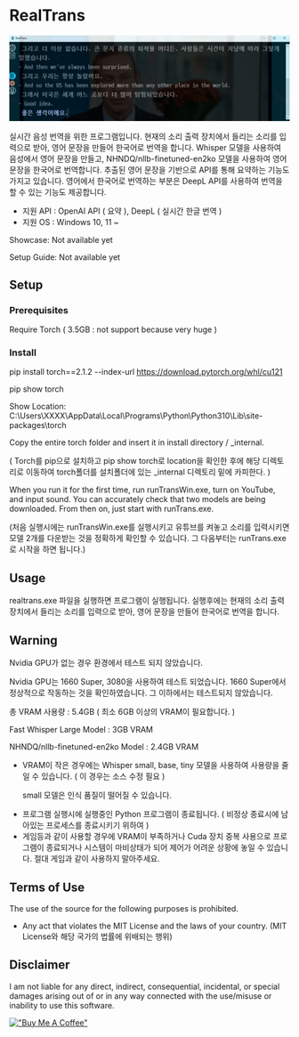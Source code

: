 # RealTrans

![](thumbnail.png?raw=true)

실시간 음성 번역을 위한 프로그램입니다. 
현재의 소리 출력 장치에서 들리는 소리를 입력으로 받아, 영어 문장을 만들어 한국어로 번역을 합니다.
Whisper 모델을 사용하여 음성에서 영어 문장을 만들고, NHNDQ/nllb-finetuned-en2ko 모델을 사용하여 영어 문장을 한국어로 번역합니다.
추출된 영어 문장을 기반으로 API를 통해 요약하는 기능도 가지고 있습니다.
영어에서 한국어로 번역하는 부분은 DeepL API를 사용하여 번역을 할 수 있는 기능도 제공합니다.

- 지원 API : OpenAI API ( 요약 ), DeepL ( 실시간 한글 번역 )
- 지원 OS : Windows 10, 11 ~

Showcase: Not available yet

Setup Guide: Not available yet

## Setup

### Prerequisites
Require Torch ( 3.5GB : not support because very huge )

### Install

pip install torch==2.1.2 --index-url https://download.pytorch.org/whl/cu121

pip show torch

Show Location: C:\Users\XXXX\AppData\Local\Programs\Python\Python310\Lib\site-packages\torch

Copy the entire torch folder and insert it in install directory / _internal.

( Torch를 pip으로 설치하고 pip show torch로 location을 확인한 후에 해당 디렉토리로 이동하여 torch폴더를 설치폴더에 있는 _internal 디렉토리 밑에 카피한다. )

When you run it for the first time, run runTransWin.exe, turn on YouTube, and input sound. You can accurately check that two models are being downloaded. From then on, just start with runTrans.exe.

(처음 실행시에는 runTransWin.exe를 실행시키고 유튜브를 켜놓고 소리를 입력시키면 모델 2개를 다운받는 것을 정확하게 확인할 수 있습니다. 그 다음부터는 runTrans.exe로 시작을 하면 됩니다.)

## Usage
realtrans.exe 파일을 실행하면 프로그램이 실행됩니다.
실행후에는 현재의 소리 출력 장치에서 들리는 소리를 입력으로 받아, 영어 문장을 만들어 한국어로 번역을 합니다.

## Warning

Nvidia GPU가 없는 경우 환경에서 테스트 되지 않았습니다.

Nvidia GPU는 1660 Super, 3080을 사용하여 테스트 되었습니다. 
1660 Super에서 정상적으로 작동하는 것을 확인하였습니다. 그 이하에서는 테스트되지 않았습니다.

총 VRAM 사용량 : 5.4GB ( 최소 6GB 이상의 VRAM이 필요합니다. )

Fast Whisper Large Model : 3GB VRAM

NHNDQ/nllb-finetuned-en2ko Model : 2.4GB VRAM

- VRAM이 작은 경우에는  Whisper small, base, tiny 모델을 사용하여 사용량을 줄일 수 있습니다. ( 이 경우는 소스 수정 필요 )
  
  small 모델은 인식 품질이 떨어질 수 있습니다.

* 프로그램 실행시에 실행중인 Python 프로그램이 종료됩니다. ( 비정상 종료시에 남아있는 프로세스를 종료시키기 위하여 )
* 게임등과 같이 사용할 경우에 VRAM이 부족하거나 Cuda 장치 중복 사용으로 프로그램이 종료되거나 시스템이 마비상태가 되어 제어가 어려운 상황에 놓일 수 있습니다. 
  절대 게임과 같이 사용하지 말아주세요.

## Terms of Use

The use of the source for the following purposes is prohibited.

* Any act that violates the MIT License and the laws of your country. (MIT License와 해당 국가의 법률에 위배되는 행위)

## Disclaimer

I am not liable for any direct, indirect, consequential, incidental, or special damages arising out of or in any way connected with the use/misuse or inability to use this software.

[!["Buy Me A Coffee"](https://www.buymeacoffee.com/assets/img/custom_images/orange_img.png)](https://www.buymeacoffee.com/realtrans)
